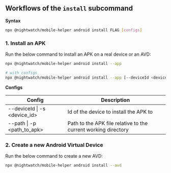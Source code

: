 ## Workflows of the `install` subcommand

**Syntax**
```sh
npx @nightwatch/mobile-helper android install FLAG [configs]
```

### 1. Install an APK

Run the below command to install an APK on a real device or an AVD:

```sh
npx @nightwatch/mobile-helper android install --app

# with configs
npx @nightwatch/mobile-helper android install --app [--deviceId <device_id>] [--path <path_to_apk>]
```

**Configs**

| Config                         | Description                                                    |
| ------------------------------ | -------------------------------------------------------------- |
| --deviceId \| -s <device_id>   | Id of the device to install the APK to                         |
| --path \| -p <path_to_apk>     | Path to the APK file relative to the current working directory |

### 2. Create a new Android Virtual Device

Run the below command to create a new AVD:

```sh
npx @nightwatch/mobile-helper android install --avd
```
